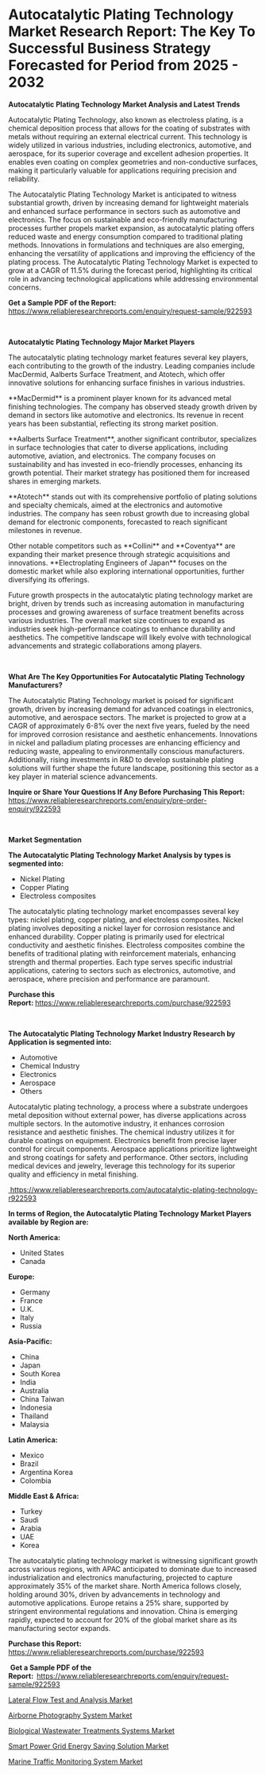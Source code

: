 <p><h1>Autocatalytic Plating Technology Market Research Report: The Key To Successful Business Strategy Forecasted for Period from 2025 - 2032</h1></p><p><strong>Autocatalytic Plating Technology Market Analysis and Latest Trends</strong></p>
<p><p>Autocatalytic Plating Technology, also known as electroless plating, is a chemical deposition process that allows for the coating of substrates with metals without requiring an external electrical current. This technology is widely utilized in various industries, including electronics, automotive, and aerospace, for its superior coverage and excellent adhesion properties. It enables even coating on complex geometries and non-conductive surfaces, making it particularly valuable for applications requiring precision and reliability.</p><p>The Autocatalytic Plating Technology Market is anticipated to witness substantial growth, driven by increasing demand for lightweight materials and enhanced surface performance in sectors such as automotive and electronics. The focus on sustainable and eco-friendly manufacturing processes further propels market expansion, as autocatalytic plating offers reduced waste and energy consumption compared to traditional plating methods. Innovations in formulations and techniques are also emerging, enhancing the versatility of applications and improving the efficiency of the plating process. The Autocatalytic Plating Technology Market is expected to grow at a CAGR of 11.5% during the forecast period, highlighting its critical role in advancing technological applications while addressing environmental concerns.</p></p>
<p><strong>Get a Sample PDF of the Report:&nbsp;</strong> <a href="https://www.reliableresearchreports.com/enquiry/request-sample/922593?utm_campaign=16&utm_medium=2&utm_source=Github&utm_content=ia&utm_term=07032025&utm_id=autocatalytic-plating-technology">https://www.reliableresearchreports.com/enquiry/request-sample/922593</a></p>
<p>&nbsp;</p>
<p><strong>Autocatalytic Plating Technology Major Market Players</strong></p>
<p><p>The autocatalytic plating technology market features several key players, each contributing to the growth of the industry. Leading companies include MacDermid, Aalberts Surface Treatment, and Atotech, which offer innovative solutions for enhancing surface finishes in various industries.</p><p>**MacDermid** is a prominent player known for its advanced metal finishing technologies. The company has observed steady growth driven by demand in sectors like automotive and electronics. Its revenue in recent years has been substantial, reflecting its strong market position.</p><p>**Aalberts Surface Treatment**, another significant contributor, specializes in surface technologies that cater to diverse applications, including automotive, aviation, and electronics. The company focuses on sustainability and has invested in eco-friendly processes, enhancing its growth potential. Their market strategy has positioned them for increased shares in emerging markets.</p><p>**Atotech** stands out with its comprehensive portfolio of plating solutions and specialty chemicals, aimed at the electronics and automotive industries. The company has seen robust growth due to increasing global demand for electronic components, forecasted to reach significant milestones in revenue.</p><p>Other notable competitors such as **Collini** and **Coventya** are expanding their market presence through strategic acquisitions and innovations. **Electroplating Engineers of Japan** focuses on the domestic market while also exploring international opportunities, further diversifying its offerings.</p><p>Future growth prospects in the autocatalytic plating technology market are bright, driven by trends such as increasing automation in manufacturing processes and growing awareness of surface treatment benefits across various industries. The overall market size continues to expand as industries seek high-performance coatings to enhance durability and aesthetics. The competitive landscape will likely evolve with technological advancements and strategic collaborations among players.</p></p>
<p>&nbsp;</p>
<p><strong>What Are The Key Opportunities For Autocatalytic Plating Technology Manufacturers?</strong></p>
<p><p>The Autocatalytic Plating Technology market is poised for significant growth, driven by increasing demand for advanced coatings in electronics, automotive, and aerospace sectors. The market is projected to grow at a CAGR of approximately 6-8% over the next five years, fueled by the need for improved corrosion resistance and aesthetic enhancements. Innovations in nickel and palladium plating processes are enhancing efficiency and reducing waste, appealing to environmentally conscious manufacturers. Additionally, rising investments in R&D to develop sustainable plating solutions will further shape the future landscape, positioning this sector as a key player in material science advancements.</p></p>
<p><strong>Inquire or Share Your Questions If Any Before Purchasing This Report:</strong> <a href="https://www.reliableresearchreports.com/enquiry/pre-order-enquiry/922593?utm_campaign=16&utm_medium=2&utm_source=Github&utm_content=ia&utm_term=07032025&utm_id=autocatalytic-plating-technology">https://www.reliableresearchreports.com/enquiry/pre-order-enquiry/922593</a></p>
<p>&nbsp;</p>
<p><strong>Market Segmentation</strong></p>
<p><strong>The Autocatalytic Plating Technology Market Analysis by types is segmented into:</strong></p>
<p><ul><li>Nickel Plating</li><li>Copper Plating</li><li>Electroless composites</li></ul></p>
<p><p>The autocatalytic plating technology market encompasses several key types: nickel plating, copper plating, and electroless composites. Nickel plating involves depositing a nickel layer for corrosion resistance and enhanced durability. Copper plating is primarily used for electrical conductivity and aesthetic finishes. Electroless composites combine the benefits of traditional plating with reinforcement materials, enhancing strength and thermal properties. Each type serves specific industrial applications, catering to sectors such as electronics, automotive, and aerospace, where precision and performance are paramount.</p></p>
<p><strong>Purchase this Report:&nbsp;</strong><a href="https://www.reliableresearchreports.com/purchase/922593?utm_campaign=16&utm_medium=2&utm_source=Github&utm_content=ia&utm_term=07032025&utm_id=autocatalytic-plating-technology">https://www.reliableresearchreports.com/purchase/922593</a></p>
<p>&nbsp;</p>
<p><strong>The Autocatalytic Plating Technology Market Industry Research by Application is segmented into:</strong></p>
<p><ul><li>Automotive</li><li>Chemical Industry</li><li>Electronics</li><li>Aerospace</li><li>Others</li></ul></p>
<p><p>Autocatalytic plating technology, a process where a substrate undergoes metal deposition without external power, has diverse applications across multiple sectors. In the automotive industry, it enhances corrosion resistance and aesthetic finishes. The chemical industry utilizes it for durable coatings on equipment. Electronics benefit from precise layer control for circuit components. Aerospace applications prioritize lightweight and strong coatings for safety and performance. Other sectors, including medical devices and jewelry, leverage this technology for its superior quality and efficiency in metal finishing.</p></p>
<p><a href="https://www.reliableresearchreports.com/autocatalytic-plating-technology-r922593?utm_campaign=16&utm_medium=2&utm_source=Github&utm_content=ia&utm_term=07032025&utm_id=autocatalytic-plating-technology">&nbsp;https://www.reliableresearchreports.com/autocatalytic-plating-technology-r922593</a></p>
<p><strong>In terms of Region, the Autocatalytic Plating Technology Market Players available by Region are:</strong></p>
<p>
    <p> <strong> North America: </strong>
        <ul>
            <li>United States</li>
            <li>Canada</li>
        </ul>
        </p> 
    <p> <strong> Europe: </strong>
        <ul>
            <li>Germany</li>
            <li>France</li>
            <li>U.K.</li>
            <li>Italy</li>
            <li>Russia</li>
        </ul>
        </p> 
    <p> <strong> Asia-Pacific: </strong>
        <ul>
            <li>China</li>
            <li>Japan</li>
            <li>South Korea</li>
            <li>India</li>
            <li>Australia</li>
            <li>China Taiwan</li>
            <li>Indonesia</li>
            <li>Thailand</li>
            <li>Malaysia</li>
        </ul>
        </p> 
    <p> <strong> Latin America: </strong>
        <ul>
            <li>Mexico</li>
            <li>Brazil</li>
            <li>Argentina Korea</li>
            <li>Colombia</li>
        </ul>
        </p> 
    <p> <strong> Middle East & Africa: </strong>
        <ul>
            <li>Turkey</li>
            <li>Saudi</li>
            <li>Arabia</li>
            <li>UAE</li>
            <li>Korea</li>
        </ul>
    </p>
    </p>
<p><p>The autocatalytic plating technology market is witnessing significant growth across various regions, with APAC anticipated to dominate due to increased industrialization and electronics manufacturing, projected to capture approximately 35% of the market share. North America follows closely, holding around 30%, driven by advancements in technology and automotive applications. Europe retains a 25% share, supported by stringent environmental regulations and innovation. China is emerging rapidly, expected to account for 20% of the global market share as its manufacturing sector expands.</p></p>
<p><strong>Purchase this Report: </strong><a href="https://www.reliableresearchreports.com/purchase/922593?utm_campaign=16&utm_medium=2&utm_source=Github&utm_content=ia&utm_term=07032025&utm_id=autocatalytic-plating-technology">https://www.reliableresearchreports.com/purchase/922593</a></p>
<p>&nbsp;<strong>Get a Sample PDF of the Report:&nbsp;&nbsp;</strong><a href="https://www.reliableresearchreports.com/enquiry/request-sample/922593?utm_campaign=16&utm_medium=2&utm_source=Github&utm_content=ia&utm_term=07032025&utm_id=autocatalytic-plating-technology">https://www.reliableresearchreports.com/enquiry/request-sample/922593</a></p>
<p><strong></strong></p>
<p><p><a href="https://github.com/lestymbango/Market-Research-Report-List-1/blob/main/lateral-flow-test-and-analysis-market.md?utm_campaign=16&utm_medium=2&utm_source=Github&utm_content=ia&utm_term=07032025&utm_id=autocatalytic-plating-technology">Lateral Flow Test and Analysis Market</a></p><p><a href="https://github.com/peggiputra7o/Market-Research-Report-List-1/blob/main/airborne-photography-system-market.md?utm_campaign=16&utm_medium=2&utm_source=Github&utm_content=ia&utm_term=07032025&utm_id=autocatalytic-plating-technology">Airborne Photography System Market</a></p><p><a href="https://github.com/tafuaraasswn/Market-Research-Report-List-1/blob/main/biological-wastewater-treatments-systems-market.md?utm_campaign=16&utm_medium=2&utm_source=Github&utm_content=ia&utm_term=07032025&utm_id=autocatalytic-plating-technology">Biological Wastewater Treatments Systems Market</a></p><p><a href="https://github.com/anesimazikpd/Market-Research-Report-List-1/blob/main/smart-power-grid-energy-saving-solution-market.md?utm_campaign=16&utm_medium=2&utm_source=Github&utm_content=ia&utm_term=07032025&utm_id=autocatalytic-plating-technology">Smart Power Grid Energy Saving Solution Market</a></p><p><a href="https://github.com/felishtimoti/Market-Research-Report-List-1/blob/main/marine-traffic-monitoring-system-market.md?utm_campaign=16&utm_medium=2&utm_source=Github&utm_content=ia&utm_term=07032025&utm_id=autocatalytic-plating-technology">Marine Traffic Monitoring System Market</a></p></p>